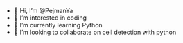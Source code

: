 - 👋 Hi, I’m @PejmanYa
- 👀 I’m interested in coding
- 🌱 I’m currently learning Python
- 💞️ I’m looking to collaborate on cell detection with python

<!---
PejmanYa/PejmanYa is a ✨ special ✨ repository because its `README.md` (this file) appears on your GitHub profile.
You can click the Preview link to take a look at your changes.
--->
